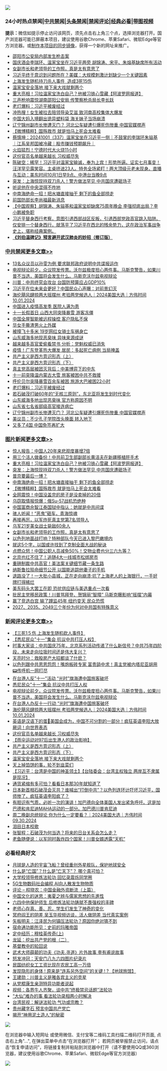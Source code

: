 ![](https://raw.githubusercontent.com/jsvpn/jsproxy/dev/64photo/fqnews-qr.jpg)

<div id="tt">
<h3>24小时热点禁闻|<a href="#%E4%B8%AD%E5%85%B1%E7%A6%81%E9%97%BB%E6%9B%B4%E5%A4%9A%E6%96%87%E7%AB%A0">中共禁闻</a>|<a href="#%E5%9B%BE%E7%89%87%E6%96%B0%E9%97%BB%E6%9B%B4%E5%A4%9A%E6%96%87%E7%AB%A0">头条禁闻</a>|<a href="#%E6%96%B0%E9%97%BB%E8%AF%84%E8%AE%BA%E6%9B%B4%E5%A4%9A%E6%96%87%E7%AB%A0">禁闻评论|<a href="#%E5%BF%85%E7%9C%8B%E7%BB%8F%E5%85%B8%E5%A5%BD%E6%96%87">经典必看</a>|<a href="https://696153.xyz/3" target="_blank">带图视频</a></h3>
<div><b>提示：</b>微信如提示停止访问该网页，须先点击右上角三个点，选择浏览器打开。国产浏览器可能已屏蔽本项目，建议使用谷歌Chrome、苹果Safari、微软Edge等官方浏览器。或<a href="%E5%88%B6%E4%BD%9Cgit%E7%A6%81%E9%97%BB%E9%95%9C%E5%83%8F.md">制作本项目的同步镜像</a>，获得一个新的网址来推广。</div>
<ul>

<li><a href="/cnnews/20241001/2096097.md">邵阳市公安局内部发生枪击案</a></li>
<li><a href="/headline/20241001/2095872.md">国庆酒会李瑞环、温家宝坐在习近平两旁 胡锦涛、宋平、朱熔基缺席所有活动</a></li>
<li><a href="/topimagenews/20241001/2095951.md">女副市长和老领导的工作照，真是太有意思了</a></li>
<li><a href="/baitai/20241001/2095875.md">习近平终于意识到问题所在？美媒：大规模刺激计划缺少一个关键因素</a></li>
<li><a href="/ssgc/20241001/2095883.md">上海发生随机持刀杀人事件  造成3死15伤</a></li>
<li><a href="/comments/20241001/2096117.md">温家宝安全落地 接下来大戏就剩两个</a></li>
<li><a href="/topimagenews/20241001/2096046.md">重大亮相！习拉温家宝洗白自己？他被习铁心雪藏【阿波罗网报道】</a></li>
<li><a href="/baitai/20241001/2096222.md">三声枪响震惊湖南邵阳公安局 传警察枪杀局长李长跃</a></li>
<li><a href="/cbnews/20241001/2096095.md">老灯爆料：习近平被废经过</a></li>
<li><a href="/cbnews/20241001/2096058.md">冲热搜！女生被拉去陪领导染艾滋 致河南高校集体大爆发</a></li>
<li><a href="/cnnews/20241001/2095919.md">中国大妈入境翻出诡异塑料袋 海关妹子当场崩溃</a></li>
<li><a href="/cbnews/20241001/2096077.md">辽宁锦州副市长惨遭灭门？ 河北公车疑遭引爆死伤惨重 中国官媒噤声</a></li>
<li><a href="/topimagenews/20241001/2096015.md">【微博精粹】国殇救市 就是怕马上死会太难看</a></li>
<li><a href="/sohnews/20241001/2095959.md">蔡慎坤：20241001（337）温家宝坐在习近平一侧｜不鼓掌的李瑞环朱镕基｜江系吴邦囯被冷藏｜股市赚钱预期飙升｜</a></li>
<li><a href="/cbnews/20241001/2095904.md">火焰猛烈！宁德时代大火烧11小时</a></li>
<li><a href="/comments/20241001/2096159.md">这份官员名单越来越长 习权威尽失</a></li>
<li><a href="/sohnews/20241001/2096133.md">陈破空：稀罕！习近平对温家宝输诚，奉为上宾！形势所逼。证实七月事变！汪洋罕见露笑容。主桌挤进23人。特务全场紧盯！两大顶级元老未现身。直播与互动：美东时间10月1日早9点、中港台当晚9点</a></li>
<li><a href="/topimagenews/20241001/2096045.md">突发：上海惊现持双刀杀人！警方做法罕见 中共国庆遭砸场子</a></li>
<li><a href="/baitai/20241001/2096147.md">听说他在中央混得不咋地</a></li>
<li><a href="/topimagenews/20241001/2096036.md">中南海绝命一招！把水塘直接抽干 剩下的鱼全部捞走</a></li>
<li><a href="/baitai/20241001/2096061.md">前国防部长李尚福最新消息</a></li>
<li><a href="/sohnews/20241001/2096049.md">【中国观察】胡锦涛、朱镕基和温家宝却缺席75周年晚会 李强彻底出局？李小鹏被免职</a></li>
<li><a href="/sohnews/20241001/2096070.md">习近平替身西行考察，意图引诱西部战区反叛，引诱西部党政高官跳入陷阱。仅安排一个替身西行，就荡平了习近平在西北的残余势力，这在政治军事战争史上，堪称经典案例。</a></li>
<li><b><a href="/comments/20200207/1272816.md" target="_blank">《刘伯温碑记》预言避开武汉肺炎的妙招（修订版）</a></b></li>
</ul>
</div>

<div class="catlist">
<h3><a href="/cbnews/" target="_blank">中共禁闻</a><span><a href="/cbnews/" target="_blank" rel="nofollow">更多文章>></a></span></h3>
<ul>
<li><a href="/cbnews/20241001/2096254.md" target="_blank">13名众议员以孙雯为例 要求联邦政府说明中共谍报运作</a></li>
<li><a href="/comments/20241001/2096240.md" target="_blank">电视辩论前夕，众议院发传票。沃尔兹极度担心两件事。马斯克警告，如果川普不当选，美国将会发生什么。马斯克沃尔兹电视辩论</a></li>
<li><a href="/cbnews/20241001/2096230.md" target="_blank">川普：中共终究会攻台 台国防预算应占GDP10%</a></li>
<li><a href="/cbnews/20241001/2096229.md" target="_blank">习近平在位未来会更好？中国民众心声曝：对前景幻灭</a></li>
<li><a href="/comments/20241001/2096218.md" target="_blank">海伦飓风肆掠两大摇摆州 考验两党候选人｜2024美国大选｜方伟时间 10.01.2024</a></li>
<li><a href="/cbnews/20241001/2096180.md" target="_blank">中国进入疫情高发季 医院人满为患</a></li>
<li><a href="/cbnews/20241001/2096179.md" target="_blank">十一长假首日 山西大同突降暴雪 游客冻僵</a></li>
<li><a href="/cbnews/20241001/2096178.md" target="_blank">中国全屋智能被远程操控 客户隐私不保</a></li>
<li><a href="/cbnews/20241001/2096177.md" target="_blank">华女手撕渣男火上外媒</a></li>
<li><a href="/cbnews/20241001/2096176.md" target="_blank">被撞飞十多米 19岁网红女骑士车祸身亡</a></li>
<li><a href="/cbnews/20241001/2096175.md" target="_blank">山东威海多地现恶臭味 异味来源成谜</a></li>
<li><a href="/cbnews/20241001/2096155.md" target="_blank">越来越多高官爱偷看禁书 分析：党魁权威已消失</a></li>
<li><a href="/cbnews/20241001/2096154.md" target="_blank">疫情！广东登革热大爆发 居民：多起死亡病例 当局掩盖</a></li>
<li><a href="/comments/20241001/2096132.md" target="_blank">共产主义是西方意识形态（上）</a></li>
<li><a href="/comments/20241001/2096131.md" target="_blank">共产主义是西方意识形态（下）</a></li>
<li><a href="/cbnews/20241001/2096100.md" target="_blank">真主党高层被团灭背后：中美博弈下的中东</a></li>
<li><a href="/cbnews/20241001/2096099.md" target="_blank">十一前突降温内蒙古大雪 旅客被困中共不救援</a></li>
<li><a href="/cbnews/20241001/2096098.md" target="_blank">呼伦贝尔突降暴雪百余车被困 旅游大巴被困22小时</a></li>
<li><a href="/cbnews/20241001/2096095.md" target="_blank">老灯爆料：习近平被废经过</a></li>
<li><a href="/cbnews/20241001/2096080.md" target="_blank">若石破茂打破60年的“无核三原则”，东北亚将发生划时代变化</a></li>
<li><a href="/cbnews/20241001/2096079.md" target="_blank">山东威海多地出现恶臭味 官方称原因不明</a></li>
<li><a href="/cbnews/20241001/2096078.md" target="_blank">山东省七名省部级高官接连病亡</a></li>
<li><a href="/cbnews/20241001/2096077.md" target="_blank">辽宁锦州副市长惨遭灭门？ 河北公车疑遭引爆死伤惨重 中国官媒噤声</a></li>
<li><a href="/cbnews/20241001/2096067.md" target="_blank">美议员：不少孔子学院改头换面 转入地下</a></li>
<li><a href="/cbnews/20241001/2096066.md" target="_blank">又多了4国 中国免签再扩大</a></li>

</ul>
</div>
<div class="catlist">
<h3><a href="/topimagenews/" target="_blank">图片新闻</a><span><a href="/topimagenews/" target="_blank" rel="nofollow">更多文章>></a></span></h3>
<ul>
<li><a href="/topimagenews/20241001/2096153.md" target="_blank">惊人报告：中国人20年来悲观度暴增7倍</a></li>
<li><a href="/topimagenews/20241001/2096065.md" target="_blank">用三个活人做备份！中共前卫生部副部长黄洁夫在新疆移植肝手术</a></li>
<li><a href="/topimagenews/20241001/2096046.md" target="_blank">重大亮相！习拉温家宝洗白自己？他被习铁心雪藏【阿波罗网报道】</a></li>
<li><a href="/topimagenews/20241001/2096045.md" target="_blank">突发：上海惊现持双刀杀人！警方做法罕见 中共国庆遭砸场子</a></li>
<li><a href="/topimagenews/20241001/2096037.md" target="_blank">普京要最后一博？</a></li>
<li><a href="/topimagenews/20241001/2096036.md" target="_blank">中南海绝命一招！把水塘直接抽干 剩下的鱼全部捞走</a></li>
<li><a href="/topimagenews/20241001/2096015.md" target="_blank">【微博精粹】国殇救市 就是怕马上死会太难看</a></li>
<li><a href="/topimagenews/20241001/2096014.md" target="_blank">全网震惊！中国没盖完的房子是没卖掉的20倍</a></li>
<li><a href="/topimagenews/20241001/2096013.md" target="_blank">乌窃取情报惊爆：俄Su-57战机恐绝种</a></li>
<li><a href="/topimagenews/20241001/2095974.md" target="_blank">中国富商佘智江泰国狱中指认：她就是中共间谍</a></li>
<li><a href="/topimagenews/20241001/2095954.md" target="_blank">骇人听闻！“恶鬼”砸车，青海惊魂</a></li>
<li><a href="/topimagenews/20241001/2095953.md" target="_blank">再接再厉，以军炸死真主党第7名领导人</a></li>
<li><a href="/topimagenews/20241001/2095952.md" target="_blank">乌军21岁美女战士毙敌60余人</a></li>
<li><a href="/topimagenews/20241001/2095951.md" target="_blank">女副市长和老领导的工作照，真是太有意思了</a></li>
<li><a href="/topimagenews/20241001/2095950.md" target="_blank">以色列地面战打响？特种部队今天已进入黎巴嫩境内</a></li>
<li><a href="/topimagenews/20241001/2095935.md" target="_blank">就这5个字，以国或许找到了克制全面大战的秘诀</a></li>
<li><a href="/topimagenews/20241001/2095934.md" target="_blank">点燃众怒！中国公职人员减免50%！交物业费也分三六九等？</a></li>
<li><a href="/topimagenews/20241001/2095933.md" target="_blank">北京也扛不住了！追随4大一线城市松绑房市</a></li>
<li><a href="/topimagenews/20241001/2095932.md" target="_blank">重磅制裁中共高官！美法案关键细节藏一条生路</a></li>
<li><a href="/topimagenews/20241001/2095916.md" target="_blank">纳斯鲁拉殒命细节公开 以国能追踪他妻子的手机</a></li>
<li><a href="/topimagenews/20241001/2095903.md" target="_blank">退路没了！一大批小县城，正在走向崩溃;坑了上海老人的上海银行，一手好牌打得稀烂</a></li>
<li><a href="/topimagenews/20240930/2095800.md" target="_blank">美东码头大罢工在即 恐扰供应链与美选重点一次看</a></li>
<li><a href="/topimagenews/20240930/2095751.md" target="_blank">批民主党移民政策！川普骂拜登、贺锦丽“智障” 马斯克曝影响“摇摆”内幕</a></li>
<li><a href="/topimagenews/20240930/2095727.md" target="_blank">赢了竞选白宫 输了蹲监45年 纽约变天 民众恐慌</a></li>
<li><a href="/topimagenews/20240930/2095677.md" target="_blank">2027、2035、2049三个年份为何对中共国有特殊意义</a></li>

</ul>
</div>
<div class="catlist">
<h3><a href="/comments/" target="_blank">新闻评论</a><span><a href="/comments/" target="_blank" rel="nofollow">更多文章>></a></span></h3>
<ul>
<li><a href="/comments/20241002/2096311.md" target="_blank">【三死1５伤 上海发生随机砍人事件】</a></li>
<li><a href="/comments/20241002/2096310.md" target="_blank">【悉尼民众&quot;十一&quot;集会 抗议中共打压人权】</a></li>
<li><a href="/comments/20241002/2096305.md" target="_blank">时事大家谈：中共国庆75年，北京系列活动传递了什么新信号？中共75年四阶段，未来走向垃圾时间还是伟大复兴？</a></li>
<li><a href="/comments/20241002/2096285.md" target="_blank">天亮时分：救股房产大招都谈了什麽？</a></li>
<li><a href="/comments/20241002/2096275.md" target="_blank">以色列跟中共恩恩怨怨！嘴炮板砖专家 富贵舔中求！真主党被内塔尼亚胡用📟传呼机一网打尽</a></li>
<li><a href="/comments/20241001/2096262.md" target="_blank">在台港人反&#8221;十一&#8221;活动 &#8220;光时&#8221;旗海遭中国旅客破坏</a></li>
<li><a href="/comments/20241001/2096261.md" target="_blank">悉尼民众&#8221;十一&#8221;集会 抗议中共打压人权</a></li>
<li><a href="/comments/20241001/2096240.md" target="_blank">电视辩论前夕，众议院发传票。沃尔兹极度担心两件事。马斯克警告，如果川普不当选，美国将会发生什么。马斯克沃尔兹电视辩论</a></li>
<li><a href="/comments/20241001/2096225.md" target="_blank">在台港人办反十一行动 “光时”旗海遭中国旅客破坏</a></li>
<li><a href="/comments/20241001/2096218.md" target="_blank">海伦飓风肆掠两大摇摆州 考验两党候选人｜2024美国大选｜方伟时间 10.01.2024</a></li>
<li><a href="/comments/20241001/2096174.md" target="_blank">英语是汉语下的蛋🐣美国会成为，中国不可分割的一部分！疯狂英语李阳大放厥词！向世界表态</a></li>
<li><a href="/comments/20241001/2096159.md" target="_blank">这份官员名单越来越长 习权威尽失</a></li>
<li><a href="/comments/20241001/2096150.md" target="_blank">【雨伞运动对97后出生港人的政治影响】</a></li>
<li><a href="/comments/20241001/2096132.md" target="_blank">共产主义是西方意识形态（上）</a></li>
<li><a href="/comments/20241001/2096131.md" target="_blank">共产主义是西方意识形态（下）</a></li>
<li><a href="/comments/20241001/2096117.md" target="_blank">温家宝安全落地 接下来大戏就剩两个</a></li>
<li><a href="/comments/20241001/2096106.md" target="_blank">天上掉馅饼的事，轮不到韭菜们</a></li>
<li><a href="/comments/20241001/2096094.md" target="_blank">【习近平：台湾是中国的神圣领土】【台陆委会：台湾主权独立 两岸互不隶属是现况】</a></li>
<li><a href="/comments/20241001/2096068.md" target="_blank">通货紧缩有多可怕？看看日本那30年就知道了</a></li>
<li><a href="/comments/20241001/2096044.md" target="_blank">日本新首相石破茂会灭共？谁喊出“打倒中共”？以色列连环计吓坏习近平，国师惨了，疯狂英语李阳疯了？</a></li>
<li><a href="/comments/20241001/2096020.md" target="_blank">有胆识有气质，必听一次的演讲！加巴德向全体美国人发出紧急呼吁。这是加巴德和肯尼迪MAHA运动的一部分。加巴德川普肯尼迪</a></li>
<li><a href="/comments/20241001/2096016.md" target="_blank">周二晚副总统辩论 你为什么一定要看？｜2024美国大选｜方伟时间 09.30.2024</a></li>
<li><a href="/comments/20241001/2095991.md" target="_blank">泪目日本校歌</a></li>
<li><a href="/comments/20241001/2095990.md" target="_blank">张智程：石破茂为何当选？将来的日台关系会怎么走？</a></li>
<li><a href="/comments/20241001/2095989.md" target="_blank">老鱼随便说：以军同时轰炸四个国家！川普女婿透露“天机”</a></li>

</ul>
</div>

<div class="catlist">
<h3>必看经典好文</h3>
<ul>
<li><a href="/comments/20200712/1359456.md" target="_blank">月球是人造的宇宙飞船？曾经重创外星舰队，保护地球安全</a></li>
<li><a href="/comments/20150430/391326.md" target="_blank">什么是“亡国”？什么是“亡天下”？ 哪个真可怕？</a></li>
<li><a href="/cbnews/20210517/1548104.md" target="_blank">大学校领导修炼法轮功 回忆录震烁同学圈</a></li>
<li><a href="/topimagenews/20200527/1335347.md" target="_blank">5G生物数码社会编程 AI向人散发生物物质</a></li>
<li><a href="/ssgc/20230821/1923285.md" target="_blank">评论 &#8211; 程晓农：中国金融外资断流（上篇）</a></li>
<li><a href="/comments/20220819/1773621.md" target="_blank">中国文化的迷思：夷夏之辨与儒家思想的先進性</a></li>
<li><a href="/comments/20200926/1403542.md" target="_blank">六四中他保护师生 后修炼法轮功铸就不畏强权的丰碑</a></li>
<li><a href="/cbnews/20211221/1668847.md" target="_blank">老师心存真、善、忍，学生们发生了神奇的变化</a></li>
<li><a href="/comments/20240921/2091850.md" target="_blank">冥府阎王的阴差 吴玉华视频访谈，活人做阴差 当代真实案例</a></li>
<li><a href="/comments/20220531/1739728.md" target="_blank">矢板明夫：江泽民为何镇压法轮功？原因你绝对猜不到</a></li>
<li><a href="/cbnews/20180711/970353.md" target="_blank">宿命通功能所见：史前的玛雅帝国</a></li>
<li><a href="/tculture/xiulian/20151104/467495.md" target="_blank">定中经历：穆桂英传奇(上)</a></li>
<li><a href="/comments/20200928/1404653.md" target="_blank">龙延：挖出共产党的根（二）</a></li>
<li><a href="/comments/20220503/1727726.md" target="_blank">基督教中的轮回说</a></li>
<li><a href="/topimagenews/20181117/1032655.md" target="_blank">武术大师薛颠的功夫《功夫.寻道》片外故事 李有甫说故事</a></li>
<li><a href="/comments/20200604/783200.md" target="_blank">怒发冲冠：天安门八九六四图片纪录片</a></li>
<li><a href="/lifebaike/20200515/1328783.md" target="_blank">民国纺织女工工资比现在农民工高一万倍</a></li>
<li><a href="/bannedvideo/20220611/1744386.md" target="_blank">发现隐形的身体 ! 原来是“连系另外空间”的关键 ! ? 【地球旅馆】</a></li>
<li><a href="/comments/20240721/2065039.md" target="_blank">王建勋：川普主义是雅各宾主义的克星</a></li>
<li><a href="/comments/20210720/1516768.md" target="_blank">从党棍康生亲测特异功能者说起</a></li>
<li><a href="/comments/20220514/1732752.md" target="_blank">视频：各界牛人齐聚，谈中共“终极禁忌话题”法轮功</a></li>
<li><a href="/cbnews/20210428/1535533.md" target="_blank">“大仙”难办的事  看法轮功录相两小时解决</a></li>
<li><a href="/comments/20240723/2065714.md" target="_blank">台湾民视：解谜法轮功 气功或宗教？</a></li>
<li><a href="/comments/20210226/1494382.md" target="_blank">贵州藏字石 预言中国共产党亡</a></li>
<li><a href="/tculture/20190708/1154978.md" target="_blank">揭开“神用泥土造人”的秘密</a></li>

</ul>
</div>

![](https://raw.githubusercontent.com/jsvpn/jsproxy/dev/64photo/fqnews-qr.jpg)

在浏览器中输入短网址 或使用微信、支付宝等二维码工具扫描二维码打开页面, 点击右上角"...", 在弹出菜单中点击“在浏览器打开”； 若网页被举报禁止访问，请点击“恢复申请访问”，将链接复制并粘贴到浏览器中打开（请不要使用QQ或360浏览器，建议使用谷歌Chrome、苹果Safari、微软Edge等官方浏览器）

![](https://raw.githubusercontent.com/jsvpn/jsproxy/dev/64photo/wx.jpg)